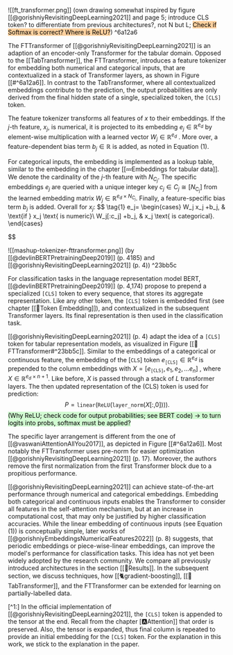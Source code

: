 ![[ft_transformer.png]]
(own drawing somewhat inspired by figure [[@gorishniyRevisitingDeepLearning2021]] and page 5; introduce CLS token? to differentiate from previous architectures?, not N but L; <mark style="background: #FFB86CA6;">Check if Softmax is correct? Where is ReLU?</mark>) ^6a12a6

The FTTransformer of [[@gorishniyRevisitingDeepLearning2021]] is an adaption of an encoder-only Transformer for the tabular domain. Opposed to the [[TabTransformer]], the FTTransformer, introduces a feature tokenizer for embedding both numerical and categorical inputs, that are contextualized in a stack of Transformer layers, as shown in Figure [[#^6a12a6]].  In contrast to the TabTransformer, where all contextualized embeddings contribute to the prediction, the output probabilities are only derived from the final hidden state of a single, specialized token, the $\texttt{[CLS]}$ token. 

The feature tokenizer transforms all features of $x$ to their embeddings. If the $j$-th feature, $x_j$, is numerical, it is projected to its embedding $e_j \in \mathbb{R}^{e_d}$ by element-wise multiplication with a learned vector $W_j \in \mathbb{R}^{e_d}$ . More over, a feature-dependent bias term $b_j \in \mathbb{R}$ is added, as noted in Equation (1).

For categorical inputs, the embedding is implemented as a lookup table, similar to the embedding in the chapter [[💤Embeddings for tabular data]]. We denote the cardinality of the $j$-th feature with $N_{C_j}$. The specific embeddings $e_j$ are queried with a unique integer key $c_j \in C_j \cong\left[N_{\mathrm{C_j}}\right]$ from the learned embedding matrix $W_j \in \mathbb{R}^{e_d \times N_{C_j}}$. Finally, a feature-specific bias term $b_j$ is added. Overall for $x_j$:
$$
\tag{1}
e_j= 
\begin{cases}
    W_j x_j +b_j, & \text{if } x_j \text{ is numeric}\\
    W_j[:c_j] +b_j,              & x_j \text{ is categorical}.
\end{cases}

$$



![[mashup-tokenizer-fttransformer.png]]
(by [[@devlinBERTPretrainingDeep2019]] (p. 4185) and [[@gorishniyRevisitingDeepLearning2021]] (p. 4)) ^23bb5c

For classification tasks in the language representation model BERT, [[@devlinBERTPretrainingDeep2019]] (p. 4,174) propose to prepend a specialized $\texttt{[CLS]}$ token to every sequence, that stores its aggregate representation. Like any other token, the $\texttt{[CLS]}$ token is embedded first (see chapter [[🛌Token Embedding]]), and contextualized in the subsequent Transformer layers. Its final representation is then used in the classification task.

[[@gorishniyRevisitingDeepLearning2021]] (p. 4) adapt the idea of a $\texttt{[CLS]}$ token for tabular representation models, as visualized in Figure [[🤖FTTransformer#^23bb5c]]. Similar to the embeddings of a categorical or continuous feature, the embedding of the $[\texttt{CLS}]$ token $e_\texttt{[CLS]} \in \mathbb{R}^{e_d}$ is prepended to the column embeddings with $X = \left[e_\texttt{[CLS]}, e_1, e_2, \ldots e_{n}\right]$ , where $X \in \mathbb{R}^{e_d \times n +1}$. Like before, $X$ is passed through a stack of $L$ transformer layers. The then updated representation of the (CLS) token is used for prediction:
$$
P=\texttt{linear}\left(\texttt{ReLU}\left(\texttt{layer\_norm}\left(X[:,0]\right)\right)\right).
$$
<mark style="background: #BBFABBA6;">(Why ReLU; check code for output probabilities; see BERT code) -> to turn logits into probs, softmax must be applied?</mark>

The specific layer arrangement is different from the one of [[@vaswaniAttentionAllYou2017]], as depicted in Figure [[#^6a12a6]]. Most notably the FTTransformer uses pre-norm for easier optimization [[@gorishniyRevisitingDeepLearning2021]] (p. 17). Moreover, the authors remove the first normalization from the first Transformer block due to a propitious performance. 

[[@gorishniyRevisitingDeepLearning2021]] can achieve state-of-the-art performance through numerical and categorical embeddings. Embedding both categorical and continuous inputs enables the Transformer to consider all features in the self-attention mechanism, but at an increase in computational cost, that may only be justified by higher classification accuracies. While the linear embedding of continuous inputs (see Equation (1)) is conceptually simple, later works of [[@gorishniyEmbeddingsNumericalFeatures2022]] (p. 8) suggests, that periodic embeddings or piece-wise-linear embeddings, can improve the model's performance for classification tasks. This idea has not yet been widely adopted by the research community. We compare all previously introduced architectures in the section [[🏅Results]]. In the subsequent section, we discuss techniques, how [[🐈gradient-boosting]], [[🤖TabTransformer]], and the FTTransformer can be extended for learning on partially-labelled data.

[^1:] In the official implementation of [[@gorishniyRevisitingDeepLearning2021]], the $\texttt{[CLS]}$ token is appended to the tensor at the end. Recall from the chapter [🅰️Attention]] that order is preserved. Also, the tensor is expanded, thus final column is repeated to provide an initial embedding for the $\texttt{[CLS]}$ token. For the explanation in this work, we stick to the explanation in the paper. 
